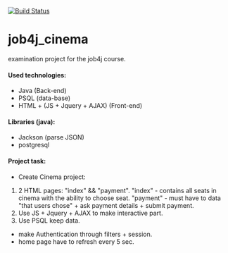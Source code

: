 [![Build Status](https://travis-ci.org/DaniilsLoputevs/job4j_cinema.svg?branch=master)](https://travis-ci.org/DaniilsLoputevs/job4j_cinema)

# job4j_cinema
examination project for the job4j course.

#### Used technologies:
- Java (Back-end)
- PSQL (data-base)
- HTML + (JS + Jquery + AJAX) (Front-end)

#### Libraries (java):

- Jackson (parse JSON)
- postgresql

#### Project task:
- Create Cinema project:
1. 2 HTML pages: "index" && "payment".
"index" - contains all seats in cinema with the ability to choose seat.
"payment" - must have to data "that users chose" + ask payment details + submit payment.
2. Use JS + Jquery + AJAX to make interactive part.
3. Use PSQL keep data. 
- make Authentication through filters + session.
- home page have to refresh every 5 sec.
